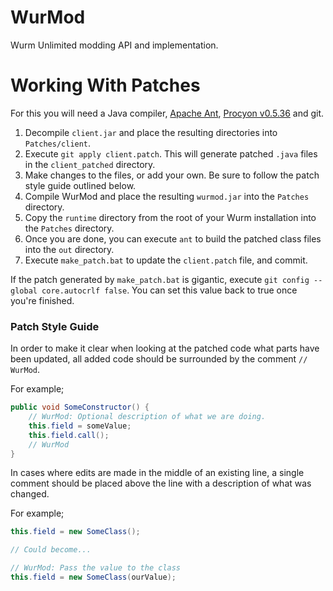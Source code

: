 # WurMod
Wurm Unlimited modding API and implementation.

# Working With Patches
For this you will need a Java compiler, [Apache Ant](https://ant.apache.org/), [Procyon v0.5.36](http://www.javadecompilers.com/) and git.
1. Decompile `client.jar` and place the resulting directories into `Patches/client`.
2. Execute `git apply client.patch`. This will generate patched `.java` files in the `client_patched` directory.
3. Make changes to the files, or add your own. Be sure to follow the patch style guide outlined below.
4. Compile WurMod and place the resulting `wurmod.jar` into the `Patches` directory.
5. Copy the `runtime` directory from the root of your Wurm installation into the `Patches` directory.
6. Once you are done, you can execute `ant` to build the patched class files into the `out` directory.
7. Execute `make_patch.bat` to update the `client.patch` file, and commit.

If the patch generated by `make_patch.bat` is gigantic, execute `git config --global core.autocrlf false`. You can set this value back to true once you're finished.

### Patch Style Guide
In order to make it clear when looking at the patched code what parts have been updated, all added code should be surrounded by the comment `// WurMod`.

For example;
```java
public void SomeConstructor() {
	// WurMod: Optional description of what we are doing.
	this.field = someValue;
	this.field.call();
	// WurMod
}
```
In cases where edits are made in the middle of an existing line, a single comment should be placed above the line with a description of what was changed.

For example;
```java
this.field = new SomeClass();

// Could become...

// WurMod: Pass the value to the class
this.field = new SomeClass(ourValue);
```
